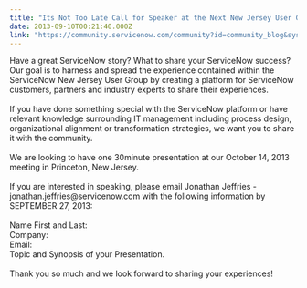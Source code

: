 ```yaml
---
title: "Its Not Too Late Call for Speaker at the Next New Jersey User Group"
date: 2013-09-10T00:21:40.000Z
link: "https://community.servicenow.com/community?id=community_blog&sys_id=96bdaaa9dbd0dbc01dcaf3231f9619c9"
---
```

<p>Have a great ServiceNow story? What to share your ServiceNow success? Our goal is to harness and spread the experience contained within the ServiceNow New Jersey User Group by creating a platform for ServiceNow customers, partners and industry experts to share their experiences.<br /><br />If you have done something special with the ServiceNow platform or have relevant knowledge surrounding IT management including process design, organizational alignment or transformation strategies, we want you to share it with the community.<br /><br />We are looking to have one 30minute presentation at our October 14, 2013 meeting in Princeton, New Jersey.<br /><br />If you are interested in speaking, please email Jonathan Jeffries - jonathan.jeffries@servicenow.com with the following information by SEPTEMBER 27, 2013:<br /><br />Name First and Last:<br />Company:<br />Email:<br />Topic and Synopsis of your Presentation.<br /><br />Thank you so much and we look forward to sharing your experiences!</p>